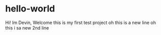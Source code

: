 # hello-world
Hi! Im Devin,
Welcome this is my first test project
oh this is a new line
oh this i sa new 2nd line
